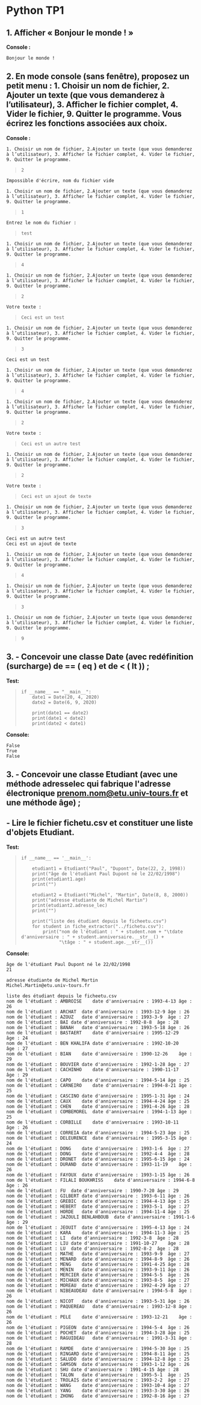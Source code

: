 # Python TP1

## 1. Afficher « Bonjour le monde ! »
**Console :**

    Bonjour le monde !
 
## 2. En mode console (sans fenêtre), proposez un petit menu : 1. Choisir un nom de fichier, 2. Ajouter un texte (que vous demanderez à l’utilisateur), 3. Afficher le fichier complet, 4. Vider le fichier, 9. Quitter le programme. Vous écrirez les fonctions associées aux choix.

**Console :**

    1. Choisir un nom de fichier, 2.Ajouter un texte (que vous demanderez à l’utilisateur), 3. Afficher le fichier complet, 4. Vider le fichier, 9. Quitter le programme.

>     2

    Impossible d'écrire, nom du fichier vide

    1. Choisir un nom de fichier, 2.Ajouter un texte (que vous demanderez à l’utilisateur), 3. Afficher le fichier complet, 4. Vider le fichier, 9. Quitter le programme.

>     1
     
    Entrez le nom du fichier :
    
>     test

    1. Choisir un nom de fichier, 2.Ajouter un texte (que vous demanderez à l’utilisateur), 3. Afficher le fichier complet, 4. Vider le fichier, 9. Quitter le programme.
    
>     4

    1. Choisir un nom de fichier, 2.Ajouter un texte (que vous demanderez à l’utilisateur), 3. Afficher le fichier complet, 4. Vider le fichier, 9. Quitter le programme.
    
>     2

    Votre texte : 
    
>     Ceci est un test

    1. Choisir un nom de fichier, 2.Ajouter un texte (que vous demanderez à l’utilisateur), 3. Afficher le fichier complet, 4. Vider le fichier, 9. Quitter le programme.
    
>     3

    Ceci est un test
    
    1. Choisir un nom de fichier, 2.Ajouter un texte (que vous demanderez à l’utilisateur), 3. Afficher le fichier complet, 4. Vider le fichier, 9. Quitter le programme.
    
>     4

    1. Choisir un nom de fichier, 2.Ajouter un texte (que vous demanderez à l’utilisateur), 3. Afficher le fichier complet, 4. Vider le fichier, 9. Quitter le programme.
    
>     2

    Votre texte :
    
>     Ceci est un autre test

    1. Choisir un nom de fichier, 2.Ajouter un texte (que vous demanderez à l’utilisateur), 3. Afficher le fichier complet, 4. Vider le fichier, 9. Quitter le programme.
    
>     2

    Votre texte : 
    
>     Ceci est un ajout de texte

    1. Choisir un nom de fichier, 2.Ajouter un texte (que vous demanderez à l’utilisateur), 3. Afficher le fichier complet, 4. Vider le fichier, 9. Quitter le programme.

>     3

    Ceci est un autre test
    Ceci est un ajout de texte
    
    1. Choisir un nom de fichier, 2.Ajouter un texte (que vous demanderez à l’utilisateur), 3. Afficher le fichier complet, 4. Vider le fichier, 9. Quitter le programme.
    
>     4

    1. Choisir un nom de fichier, 2.Ajouter un texte (que vous demanderez à l’utilisateur), 3. Afficher le fichier complet, 4. Vider le fichier, 9. Quitter le programme.
    
>     3

    1. Choisir un nom de fichier, 2.Ajouter un texte (que vous demanderez à l’utilisateur), 3. Afficher le fichier complet, 4. Vider le fichier, 9. Quitter le programme.
    
>     9

    

## 3. 	- Concevoir une classe Date (avec redéfinition (surcharge) de == ( __eq__ ) et de < ( __lt__ )) ;

**Test:**

>     if __name__ == "__main__":
>         date1 = Date(20, 4, 2020)
>         date2 = Date(6, 9, 2020)
> 
>         print(date1 == date2)
>         print(date1 < date2)
>         print(date2 < date1)

**Console:**

    False
    True
    False

## 3.	- Concevoir une classe Etudiant (avec une méthode adresselec qui fabrique l'adresse électronique prenom.nom@etu.univ-tours.fr et une méthode âge) ; 
##    - Lire le fichier fichetu.csv et constituer une liste d'objets Etudiant.

**Test:**

>     if __name__ == '__main__':
> 
>         etudiant1 = Etudiant("Paul", "Dupont", Date(22, 2, 1998))
>         print("âge de l'étudiant Paul Dupont né le 22/02/1998")
>         print(etudiant1.age)
>         print("")
> 
>         etudiant2 = Etudiant("Michel", "Martin", Date(8, 8, 2000))
>         print("adresse étudiante de Michel Martin")
>         print(etudiant2.adresse_lec)
>         print("")
> 
>         print("liste des étudiant depuis le ficheetu.csv")
>         for student in fiche_extractor("../fichetu.csv"):
>             print("nom de l'étudiant : " + student.nom + "\tdate d'anniversaire : " + student.anniversaire.__str__() +
>                   "\tâge : " + student.age.__str__())

**Console:**

    âge de l'étudiant Paul Dupont né le 22/02/1998
    21

    adresse étudiante de Michel Martin
    Michel.Martin@etu.univ-tours.fr

    liste des étudiant depuis le ficheetu.csv
    nom de l'étudiant : AMBROISE	date d'anniversaire : 1993-4-13	âge : 26
    nom de l'étudiant : ARCHAT	date d'anniversaire : 1993-12-9	âge : 26
    nom de l'étudiant : AZOUZ	date d'anniversaire : 1993-3-9	âge : 27
    nom de l'étudiant : BAI	date d'anniversaire : 1992-8-8	âge : 28
    nom de l'étudiant : BANAH	date d'anniversaire : 1993-5-18	âge : 26
    nom de l'étudiant : BASTAERT	date d'anniversaire : 1995-12-29	âge : 24
    nom de l'étudiant : BEN KHALIFA	date d'anniversaire : 1992-10-20	âge : 27
    nom de l'étudiant : BIAN	date d'anniversaire : 1990-12-26	âge : 29
    nom de l'étudiant : BOUVIER	date d'anniversaire : 1992-1-28	âge : 27
    nom de l'étudiant : CACHINHO	date d'anniversaire : 1990-11-17	âge : 29
    nom de l'étudiant : CAPO	date d'anniversaire : 1994-5-14	âge : 25
    nom de l'étudiant : CARNEIRO	date d'anniversaire : 1994-8-21	âge : 25
    nom de l'étudiant : CASCINO	date d'anniversaire : 1995-1-31	âge : 24
    nom de l'étudiant : CAUX	date d'anniversaire : 1994-4-24	âge : 25
    nom de l'étudiant : CHEN	date d'anniversaire : 1991-4-26	âge : 28
    nom de l'étudiant : COMBEMOREL	date d'anniversaire : 1994-1-13	âge : 25
    nom de l'étudiant : CORBILLE	date d'anniversaire : 1993-10-11	âge : 26
    nom de l'étudiant : CORREIA	date d'anniversaire : 1994-5-23	âge : 25
    nom de l'étudiant : DELEURENCE	date d'anniversaire : 1995-3-15	âge : 24
    nom de l'étudiant : DONG	date d'anniversaire : 1993-1-6	âge : 27
    nom de l'étudiant : DONG	date d'anniversaire : 1992-4-4	âge : 28
    nom de l'étudiant : DRONET	date d'anniversaire : 1995-6-15	âge : 24
    nom de l'étudiant : DURAND	date d'anniversaire : 1993-11-19	âge : 26
    nom de l'étudiant : FAYOUX	date d'anniversaire : 1993-1-15	âge : 26
    nom de l'étudiant : FILALI BOUKHRISS	date d'anniversaire : 1994-6-8	âge : 26
    nom de l'étudiant : FU	date d'anniversaire : 1990-7-20	âge : 29
    nom de l'étudiant : GILBERT	date d'anniversaire : 1993-6-11	âge : 26
    nom de l'étudiant : GREBIC	date d'anniversaire : 1994-4-13	âge : 25
    nom de l'étudiant : HEBERT	date d'anniversaire : 1993-5-1	âge : 27
    nom de l'étudiant : HORDE	date d'anniversaire : 1994-11-4	âge : 25
    nom de l'étudiant : JAZOULI BENLAHBOUB	date d'anniversaire : 1991-1-6	âge : 29
    nom de l'étudiant : JEOUIT	date d'anniversaire : 1995-4-13	âge : 24
    nom de l'étudiant : KARA	date d'anniversaire : 1994-11-3	âge : 25
    nom de l'étudiant : LI	date d'anniversaire : 1992-3-8	âge : 28
    nom de l'étudiant : LIU	date d'anniversaire : 1991-10-27	âge : 28
    nom de l'étudiant : LU	date d'anniversaire : 1992-8-2	âge : 28
    nom de l'étudiant : MATHE	date d'anniversaire : 1993-9-9	âge : 27
    nom de l'étudiant : MENARD	date d'anniversaire : 1994-8-9	âge : 26
    nom de l'étudiant : MENG	date d'anniversaire : 1991-4-25	âge : 28
    nom de l'étudiant : MENIN	date d'anniversaire : 1993-9-11	âge : 26
    nom de l'étudiant : MERCIER	date d'anniversaire : 1994-5-5	âge : 26
    nom de l'étudiant : MICHAUX	date d'anniversaire : 1993-8-5	âge : 27
    nom de l'étudiant : MOREAU	date d'anniversaire : 1992-4-29	âge : 27
    nom de l'étudiant : NIBEAUDEAU	date d'anniversaire : 1994-5-8	âge : 26
    nom de l'étudiant : NICOT	date d'anniversaire : 1993-5-31	âge : 26
    nom de l'étudiant : PAQUEREAU	date d'anniversaire : 1993-12-8	âge : 26
    nom de l'étudiant : PELE	date d'anniversaire : 1993-12-21	âge : 26
    nom de l'étudiant : PIGEON	date d'anniversaire : 1994-5-4	âge : 26
    nom de l'étudiant : POCHET	date d'anniversaire : 1994-3-28	âge : 25
    nom de l'étudiant : RAGUIDEAU	date d'anniversaire : 1991-3-31	âge : 28
    nom de l'étudiant : RAMDE	date d'anniversaire : 1994-5-30	âge : 25
    nom de l'étudiant : RINGARD	date d'anniversaire : 1994-8-11	âge : 25
    nom de l'étudiant : SALUDO	date d'anniversaire : 1994-12-8	âge : 25
    nom de l'étudiant : SAMSON	date d'anniversaire : 1993-1-12	âge : 26
    nom de l'étudiant : SHU	date d'anniversaire : 1991-4-15	âge : 28
    nom de l'étudiant : TALON	date d'anniversaire : 1995-5-1	âge : 25
    nom de l'étudiant : TROLAIS	date d'anniversaire : 1993-2-2	âge : 27
    nom de l'étudiant : WANG	date d'anniversaire : 1993-10-4	âge : 27
    nom de l'étudiant : YANG	date d'anniversaire : 1993-3-30	âge : 26
    nom de l'étudiant : ZHONG	date d'anniversaire : 1992-8-16	âge : 27 
